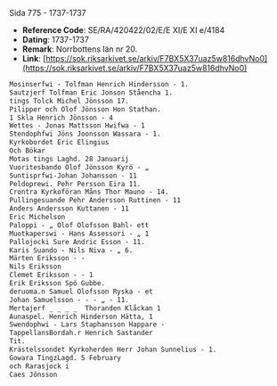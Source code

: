 Sida 775 - 1737-1737

- **Reference Code**: SE/RA/420422/02/E/E XI/E XI e/4184
- **Dating**: 1737-1737
- **Remark**: Norrbottens län nr 20.
- **Link**: [https://sok.riksarkivet.se/arkiv/F7BX5X37uaz5w816dhvNo0](https://sok.riksarkivet.se/arkiv/F7BX5X37uaz5w816dhvNo0)

```txt linenums="1"
Mosinserfwi - Tolfman Henrich Hindersson - 1.
Sautzjerf Tolfman Eric Jonson Ståencha 1.
tings Tolck Michel Jönsson 17.
Pilipper och Olof Jönsson Hon Stathan.
1 Skla Henrich Jönsson - 4
Wettes - Jonas Mattsson Hwifwa - 1
Stendophfwi Jöns Joonsson Wassara - 1.
Kyrkobordet Eric Elingius
Och Bökar
Motas tings Laghd. 28 Januarij
Vuoritesbando Olof Jönsson Kyrö - „
Suntisprfwi-Johan Johansson - 11
Peldoprewi. Pehr Persson Eira 11.
Crontra Kyrkoföran Måns Thor Mauno - 14.
Pullingesuande Pehr Andersson Ruttinen - 11
Anders Andersson Kuttanen - 11
Eric Michelson
Paloppi - „ Olof Olofsson Bahl- ett
Muotkaperswi - Hans Assessori - „ 1
Pallojocki Sure Andric Esson - 11.
Karis Suando - Nils Niva - „ 6.
Märten Eriksson - -
Nils Eriksson
Clemet Eriksson - - 1
Erik Eriksson Spö Gubbe.
deruoma.n Samuel Olofsson Ryska - et
Johan Samuelsson - - - „ - 11.
Mertajerf _ _ _ _  Thoranden Klåckan 1
Aunaspel. Henrich Hinderson Hätta, 1
Swendophwi - Lars Staphansson Happare -
TappellansBordah.r Henrich Sastander
Tit.
Krästelssondet Kyrkoherden Herr Johan Sunnelius - 1.
Gowara TingzLagd. 5 February
och Rarasjock i
Caes Jönsson
```
